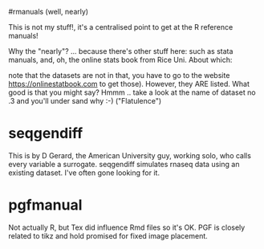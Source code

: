 #rmanuals (well, nearly)

This is not my stuff!, it's a centralised point to get at the R reference manuals!

Why the "nearly"? ... because there's other stuff here: such as stata manuals, and, oh,
the online stats book from Rice Uni. About which:

note that the datasets are not in that, you have to go to the website https://onlinestatbook.com to get those).
However, they ARE listed. What good is that you might say?
Hmmm .. take a look at the name of dataset no .3 and you'll under sand why :-)
("Flatulence")

# seqgendiff
This is by D Gerard, the American University guy, working solo, who calls every variable a surrogate.
seqgendiff simulates rnaseq data using an existing dataset.
I've often gone looking for it.

# pgfmanual
Not actually R, but Tex did influence Rmd files so it's OK. PGF is closely related to tikz
and hold promised for fixed image placement.

